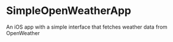 # SimpleOpenWeatherApp
An iOS app with a simple interface that fetches weather data from OpenWeather
